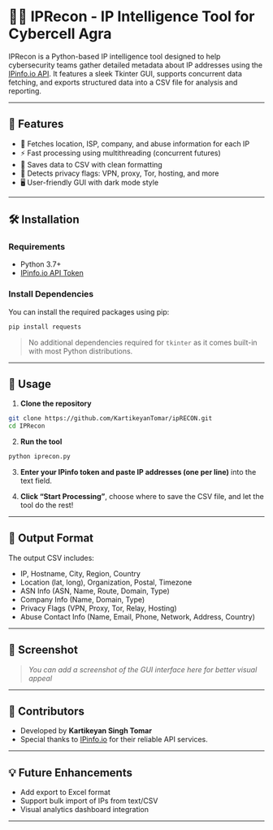 
# 🕵️‍♂️ IPRecon - IP Intelligence Tool for Cybercell Agra

IPRecon is a Python-based IP intelligence tool designed to help cybersecurity teams gather detailed metadata about IP addresses using the [IPinfo.io API](https://ipinfo.io/). It features a sleek Tkinter GUI, supports concurrent data fetching, and exports structured data into a CSV file for analysis and reporting.

---

## 🚀 Features

- 📍 Fetches location, ISP, company, and abuse information for each IP
- ⚡ Fast processing using multithreading (concurrent futures)
- 💾 Saves data to CSV with clean formatting
- 🧠 Detects privacy flags: VPN, proxy, Tor, hosting, and more
- 🖥️ User-friendly GUI with dark mode style

---

## 🛠️ Installation

### Requirements

- Python 3.7+
- [IPinfo.io API Token](https://ipinfo.io/account/token)

### Install Dependencies

You can install the required packages using pip:

```bash
pip install requests
```

> No additional dependencies required for `tkinter` as it comes built-in with most Python distributions.

---

## 🧩 Usage

1. **Clone the repository**

```bash
git clone https://github.com/KartikeyanTomar/ipRECON.git
cd IPRecon
```

2. **Run the tool**

```bash
python iprecon.py
```

3. **Enter your IPinfo token and paste IP addresses (one per line)** into the text field.

4. **Click “Start Processing”**, choose where to save the CSV file, and let the tool do the rest!

---

## 📂 Output Format

The output CSV includes:
- IP, Hostname, City, Region, Country
- Location (lat, long), Organization, Postal, Timezone
- ASN Info (ASN, Name, Route, Domain, Type)
- Company Info (Name, Domain, Type)
- Privacy Flags (VPN, Proxy, Tor, Relay, Hosting)
- Abuse Contact Info (Name, Email, Phone, Network, Address, Country)

---

## 📸 Screenshot

> _You can add a screenshot of the GUI interface here for better visual appeal_

---

## 🤝 Contributors

- Developed by **Kartikeyan Singh Tomar** 
- Special thanks to [IPinfo.io](https://ipinfo.io/) for their reliable API services.

---

## 💡 Future Enhancements

- Add export to Excel format
- Support bulk import of IPs from text/CSV
- Visual analytics dashboard integration

---



